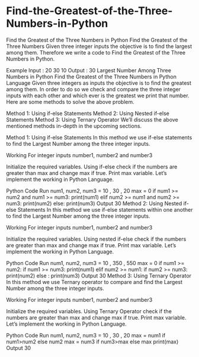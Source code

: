 # Find-the-Greatest-of-the-Three-Numbers-in-Python

Find the Greatest of the Three Numbers​ in Python
Find the Greatest of the Three Numbers
Given three integer inputs the objective is to find the largest among them. Therefore we write a code to Find the Greatest of the Three Numbers in Python.

Example
Input : 20 30 10
Output : 30
Largest Number Among Three Numbers in Python
Find the Greatest of the Three Numbers in Python Language
Given three integers as inputs the objective is to find the greatest among them. In order to do so we check and compare the three integer inputs with each other and which ever is the greatest we print that number. Here are some methods to solve the above problem.

Method 1: Using if-else Statements
Method 2: Using Nested if-else Statements
Method 3: Using Ternary Operator
We’ll discuss the above mentioned methods in-depth in the upcoming sections.


Method 1: Using if-else Statements
In this method we use if-else statements to find the Largest Number among the three integer inputs.

Working
For integer inputs number1, number2 and number3

Initialize the required variables.
Using if-else check if the numbers are greater than max and change max if true.
Print max variable.
Let’s implement the working in Python Language.

Python Code
Run
num1, num2, num3 = 10 , 30 , 20
max = 0
if num1 >= num2 and num1 >= num3:
  print(num1)
elif num2 >= num1 and num2 >= num3:
  print(num2)
else:
  print(num3)
Output
30
Method 2: Using Nested if-else Statements
In this method we use if-else statements within one another to find the Largest Number among the three integer inputs.

Working
For integer inputs number1, number2 and number3

Initialize the required variables.
Using nested if-else check if the numbers are greater than max and change max if true.
Print max variable.
Let’s implement the working in Python Language.

Python Code
Run
num1, num2, num3 = 10 , 350 , 550
max = 0
if num1 >= num2:
    if num1 >= num3:
        print(num1)
elif num2 >= num1:
    if num2 >= num3:
        print(num2)
    else :
        print(num3)
Output
30
Method 3: Using Ternary Operator
In this method we use Ternary operator to compare and find the Largest Number among the three integer inputs.

Working
For integer inputs number1, number2 and number3

Initialize the required variables.
Using Ternary Operator check if the numbers are greater than max and change max if true.
Print max variable.
Let’s implement the working in Python Language.

Python Code
Run
num1, num2, num3 = 10 , 30 , 20
max = num1 if num1>num2 else num2
max = num3 if num3>max else max
print(max)
Output
30
